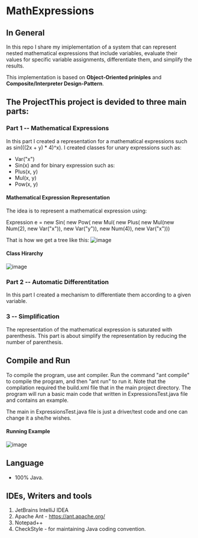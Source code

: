 # MathExpressions

## In General

In this repo I share my imiplementation of a system that can represent nested mathematical expressions that include variables, evaluate their values for specific variable assignments, differentiate them, and simplify the results.

This implementation is based on **Object-Oriented priniples** and **Composite/Interpreter Design-Pattern**.

## The ProjectThis project is devided to three main parts:

### Part 1 -- Mathematical Expressions

In this part I created a representation for a mathematical expressions such as sin(((2x + y) * 4)^x).
I created classes for unary expressions such as:
- Var("x")
- Sin(x)
and for binary expression such as:
- Plus(x, y)
- Mul(x, y)
- Pow(x, y)

#### Mathematical Expression Representation

The idea is to represent a mathematical expression using:

Expression e = new Sin(
                     new Pow(
                        new Mul(
                           new Plus(
                              new Mul(new Num(2), new Var("x")),
                              new Var("y")),
                           new Num(4)),
                     new Var("x")))
                     
That is how we get a tree like this:
![image](https://user-images.githubusercontent.com/72878018/120223169-d6f95e00-c249-11eb-8246-da98db67fb19.png)

#### Class Hirarchy

![image](https://user-images.githubusercontent.com/72878018/120223262-03ad7580-c24a-11eb-8039-9947d1a673ed.png)


### Part 2 -- Automatic Differentitation

In this part I created a mechanism to differentiate them according to a given variable.

### 3 -- Simplification

The representation of the mathematical expression is saturated with parenthesis.
This part is about simplify the representation by reducing the number of parenthesis.

## Compile and Run

To compile the program, use ant compiler.
Run the command "ant compile" to compile the program, and then "ant run" to run it.
Note that the compilation required the build.xml file that in the main project directory.
The program will run a basic main code that written in ExpressionsTest.java file and contains an example.

The main in ExpressionsTest.java file is just a driver/test code and one can change it a she/he wishes. 

#### Running Example

![image](https://user-images.githubusercontent.com/72878018/120226033-0c547a80-c24f-11eb-9101-74f553f0e5cf.png)


## Language

- 100% Java.

## IDEs, Writers and tools

1. JetBrains IntelliJ IDEA
2. Apache Ant - https://ant.apache.org/
3. Notepad++
4. CheckStyle - for maintaining Java coding convention.
